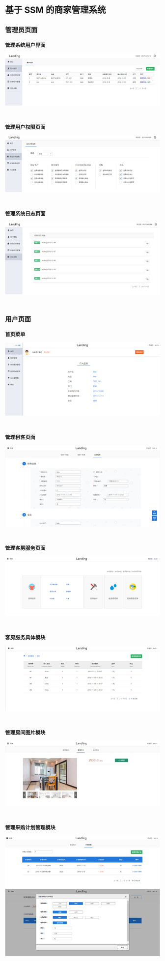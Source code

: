 # 基于 SSM 的商家管理系统


## 管理员页面
### 管理系统用户界面
![adminUser](/img/adminUser.png)

<br>

### 管理用户权限页面
![adminRole](/img/adminRole.png)

<br>

### 管理系统日志页面
![adminLog](/img/adminLog.png)

<br>

## 用户页面
### 首页菜单
![userHome](/img/userHome.png)

<br>

### 管理租客页面
![userAdd](/img/userAdd.png)

<br>

### 管理客房服务页面
![userService](/img/userService.png)

<br>

### 客房服务具体模块
![userWash](/img/userWash.png)

<br>

### 管理房间图片模块
![userCheck](/img/userCheck.png)

<br>

### 管理采购计划管理模块
![userPlan](/img/userPlan.png)
![userPlanAdd2](/img/userPlanAdd2.png)





